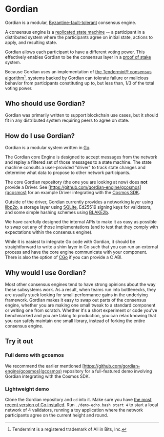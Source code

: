 # Gordian

Gordian is a modular, [Byzantine-fault-tolerant](https://en.wikipedia.org/wiki/Byzantine_fault) consensus engine.

A consensus engine is a [replicated state machine](https://en.wikipedia.org/wiki/State_machine_replication) --
a participant in a distributed system where the participants agree on initial state, actions to apply, and resulting state.

Gordian allows each participant to have a different voting power.
This effectively enables Gordian to be the consensus layer in a [proof of stake](https://en.wikipedia.org/wiki/Proof_of_stake) system.

Because Gordian uses an implementation of [the Tendermint® consensus algorithm](https://arxiv.org/abs/1807.04938)[^1],
systems backed by Gordian can tolerate failure or malicious behavior from participants constituting
up to, but less than, 1/3 of the total voting power.

## Who should use Gordian?

Gordian was primarily written to support blockchain use cases,
but it should fit in any distributed system requiring peers to agree on state.

## How do I use Gordian?

Gordian is a modular system written in [Go](https://go.dev/).

The Gordian core Engine is designed to accept messages from the network
and replay a filtered set of those messages to a state machine.
The state machine consults a user-provided "driver" to track state changes
and determine what data to propose to other network participants.

The core Gordian repository (the one you are looking at now) does **not** provide a Driver.
See [https://github.com/gordian-engine/gcosmos](gcosmos) for an example Driver integrating with the [Cosmos SDK](https://github.com/cosmos/cosmos-sdk).

Outside of the driver, Gordian currently provides a networking layer using [libp2p](https://libp2p.io/),
a storage layer using [SQLite](https://www.sqlite.org/),
Ed25519 signing keys for validators,
and some simple hashing schemes using [BLAKE2b](https://www.blake2.net/).

We have carefully designed the internal APIs to make it as easy as possible to swap out any of those implementations
(and to test that they comply with expectations within the consensus engine).

While it is easiest to integrate Go code with Gordian,
it should be straightforward to write a shim layer in Go such that
you can run an external process and have the core engine communicate with your component.
There is also the option of [CGo](https://pkg.go.dev/cmd/cgo) if you can provide a C ABI.

<!-- TODO: link to docs directory -->

## Why would I use Gordian?

Most other consensus engines tend to have strong opinions about the way these subsystems work.
As a result, when teams run into bottlenecks, they are usually stuck looking for small performance gains
in the underlying framework.
Gordian makes it easy to swap out parts of the consensus engine,
whether you are making one small tweak to a standard component or writing one from scratch.
Whether it's a short experiment or code you've benchmarked and you are taking to production,
you can relax knowing that you can safely maintain one small library,
instead of forking the entire consensus engine.

## Try it out

### Full demo with gcosmos

We recommend the earlier mentioned [https://github.com/gordian-engine/gcosmos](gcosmos) repository
for a full-featured demo involving Gordian integrating with the Cosmos SDK.

### Lightweight demo

Clone the Gordian repository and `cd` into it.
Make sure you have [the most recent version of Go installed](https://go.dev/dl/).
Run `./demo-echo.bash start 4` to start a local network of 4 validators,
running a toy application where the network participants agree on the current height and round.

[^1]: Tendermint is a registered trademark of All in Bits, Inc.

